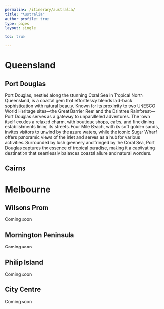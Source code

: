 ```yaml
---
permalink: /itinerary/australia/
title: "Australia"
author_profile: true
type: pages
layout: single

toc: true

---
```


# Queensland
## Port Douglas

Port Douglas, nestled along the stunning Coral Sea in Tropical North Queensland, is a coastal gem that effortlessly blends laid-back sophistication with natural beauty. Known for its proximity to two UNESCO World Heritage sites—the Great Barrier Reef and the Daintree Rainforest—Port Douglas serves as a gateway to unparalleled adventures. The town itself exudes a relaxed charm, with boutique shops, cafes, and fine dining establishments lining its streets. Four Mile Beach, with its soft golden sands, invites visitors to unwind by the azure waters, while the iconic Sugar Wharf offers panoramic views of the inlet and serves as a hub for various activities. Surrounded by lush greenery and fringed by the Coral Sea, Port Douglas captures the essence of tropical paradise, making it a captivating destination that seamlessly balances coastal allure and natural wonders.

## Cairns

# Melbourne
## Wilsons Prom

Coming soon

## Mornington Peninsula

Coming soon

## Philip Island

Coming soon

## City Centre

Coming soon



  






